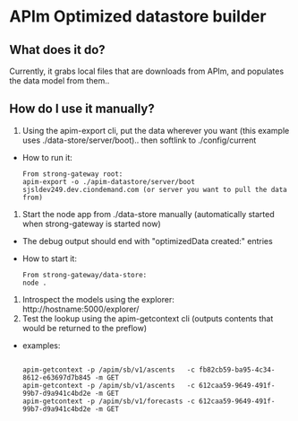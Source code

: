 # APIm Optimized datastore builder

## What does it do?
Currently, it grabs local files that are downloads from APIm, and populates the data model from them..

## How do I use it manually?

1. Using the apim-export cli, put the data wherever you want (this example uses ./data-store/server/boot).. then softlink to ./config/current
  - How to run it:
  
    ```
    From strong-gateway root:
    apim-export -o ./apim-datastore/server/boot sjsldev249.dev.ciondemand.com (or server you want to pull the data from)
    ```
1. Start the node app from ./data-store manually (automatically started when strong-gateway is started now)
  - The debug output should end with "optimizedData created:" entries
  - How to start it:
  
    ```
    From strong-gateway/data-store:
    node .
    ```
1. Introspect the models using the explorer: http://hostname:5000/explorer/
1. Test the lookup using the apim-getcontext cli (outputs contents that would be returned to the preflow)
  - examples:
    ```
    
    apim-getcontext -p /apim/sb/v1/ascents   -c fb82cb59-ba95-4c34-8612-e63697d7b845 -m GET
    apim-getcontext -p /apim/sb/v1/ascents   -c 612caa59-9649-491f-99b7-d9a941c4bd2e -m GET
    apim-getcontext -p /apim/sb/v1/forecasts -c 612caa59-9649-491f-99b7-d9a941c4bd2e -m GET
    ```
